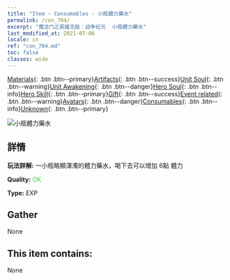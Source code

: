 ```yaml
---
title: "Item - Consumables - 小瓶體力藥水"
permalink: /con_704/
excerpt: "魔法门之英雄无敌：战争纪元  小瓶體力藥水"
last_modified_at: 2021-07-06
locale: cn
ref: "con_704.md"
toc: false
classes: wide
---
```

 [Materials](/ItemsCN/){: .btn .btn--primary}[Artifacts](/ItemsCN/Artifacts/){: .btn .btn--success}[Unit Soul](/ItemsCN/UnitSoul/){: .btn .btn--warning}[Unit Awakening](/ItemsCN/UnitAwakening/){: .btn .btn--danger}[Hero Soul](/ItemsCN/HeroSoul/){: .btn .btn--info}[Hero Skill](/ItemsCN/HeroSkill/){: .btn .btn--primary}[Gift](/ItemsCN/Gift/){: .btn .btn--success}[Event related](/ItemsCN/Events/){: .btn .btn--warning}[Avatars](/ItemsCN/Avatars/){: .btn .btn--danger}[Consumables](/ItemsCN/Consumables/){: .btn .btn--info}[Unknown](/ItemsCN/Unknown/){: .btn .btn--primary}

 ![小瓶體力藥水](/images/t/i_504.png)

## 詳情
 **玩法詳解:** 一小瓶略顯渾濁的體力藥水，喝下去可以增加 6點 體力

 **Quality:** <span style="color: #32CD32">OK</span>

 **Type:** EXP

## Gather

  None

## This item contains:

  None

